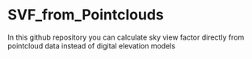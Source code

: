 # SVF_from_Pointclouds
In this github repository you can calculate sky view factor directly from pointcloud data instead of digital elevation models
